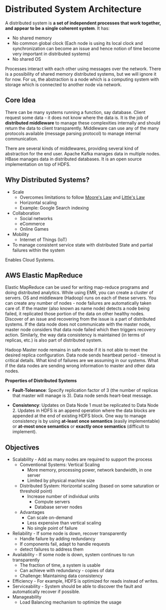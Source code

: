 # Distributed System Architecture

A distributed system is **a set of independent processes that work together, and appear to be a single coherent system**. It has:
* No shared memory
* No common global clock (Each node is using its local clock and synchronization can become an issue and hence notion of time become very important in distributed systems)
* No shared OS

Processes interact with each other using messages over the network. There is a possibility of shared memory distributed systems, but we will ignore it for now. For us, the abstraction is a node which is a computing system with storage which is connected to another node via network.

## Core Idea
There can be many systems running a function, say database. Client request some data - it does not know where the data is. It is the job of **distributed middleware** to manage these complexities internally and should return the data to client transparently. Middleware can use any of the many protocols available (message parsing protocol) to manage internal communication.

There are several kinds of middlewares, providing several kind of abstraction for the end user.
Apache Kafka manages data in multiple nodes.
HBase manages data in distributed databases. It is an open source implementation on top of HDFS.

## Why Distributed Systems?

* Scale
  * Overcomes limitations to follow [Moore's Law](moore-law.md) and [Little's Law](little-law.md)
  * Horizontal scaling
  * Example: Google Search indexing
* Collaboration
  * Social networks
  * eCommerce
  * Online Games
* Mobility
  * Internet of Things (IoT)
* To manage consistent service state with distributed State and partial failures within the system

Enables Cloud Systems.

## AWS Elastic MapReduce

Elastic MapReduce can be used for writing map-reduce programs and doing distributed analytics. While using EMR, you can create a cluster of servers. OS and middleware (Hadoop) runs on each of these servers. You can create any number of nodes - node failures are automatically taken care of. If the master (also known as name node) detects a node being failed, it replicated those portion of the data on other healthy nodes. Discover of an issue and recovering from the issue is a part of distributed systems. If the data node does not communicate with the master node, master node considers that data node failed which then triggers recovery action. Similarly, the way data consistency is maintained (in terms of replicas, etc.) is also part of distributed system. 

Hadoop Master node remains in safe mode if it is not able to meet the desired replica configuration. Data node sends heartbeat period - timeout is critical details. What kind of failures are we assuming in our systems. What if the data nodes are sending wrong information to master and other data nodes.

**Properties of Distributed Systems**

* **Fault-Tolerance**: Specify replication factor of 3 (the number of replicas that master will manage is 3). Data node sends heart-beat message.

* **Consistency**: Updates on Data Node 1 must be replicated to Data Node 2. Updates in HDFS is an append operation where the data blocks are appended at the end of existing HDFS block. One way to manage consistency is by using **at-least once semantics** (easily implementable) or **at-most once semantics** or **exactly once semantics** (difficult to implement).

## Objectives

* Scalability - Add as many nodes are required to support the process
  * Conventional Systems: Vertical Scaling
    * More memory, processing power, network bandwidth, in one server
    * Limited by physical machine size
  * Distributed System: Horizontal scaling (based on some saturation or threshold point)
    * Increase number of individual units
      * Compute servers
      * Database server nodes
  * Advantages
    * Can scale on-demand
    * Less expensive than vertical scaling
    * No single point of failure
* Reliability - If some node is down, recover transparently
  * Handle failure by adding redundancy
  * If components fail, adapt to handle requests
  * detect failures to address them
* Availability - If some node is down, system continues to run transparently
  * The fraction of time, a system is usable
  * Can achieve with redundancy - copies of data
  * Challenge: Maintaining data consistency
* Efficiency - For example, HDFS is optimized for reads instead of writes.
* Serviceability - System should be able to discover the fault and automatically recover if possible.
* Manageability
  * Load Balancing mechanism to optimize the usage
